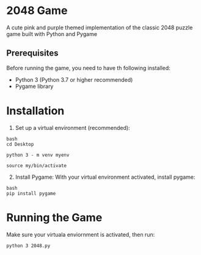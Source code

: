 # 2048 Game 
A cute pink and purple themed implementation of the classic 2048 puzzle game built with Python and Pygame 

## Prerequisites 
Before running the game, you need to have th following installed: 
- Python 3 (Python 3.7 or higher recommended)
- Pygame library

# Installation 
1. Set up a virtual environment (recommended):
```
bash
cd Desktop

python 3 - m venv myenv

source my/bin/activate 
```
2. Install Pygame:
   With your virtual environment activated, install pygame:
```
bash
pip install pygame
```
# Running the Game 
Make sure your virtuala enviornment is activated, then run: 
```bash
python 3 2048.py
```
